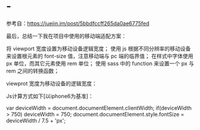 # -
参考自：https://juejin.im/post/5bbdfccff265da0ae6775fed

最后，总结一下我在项目中使用的移动端适配方案：

将 viewport 宽度设置为移动设备逻辑宽度；
使用 js 根据不同分辨率的移动设备来设置根元素的 font-size 值，注意移动端与 pc 端的临界值；
在样式中字体使用 px 单位，而其它元素使用 rem 单位；
使用 sass 中的 function 来设置一个 px 与 rem 之间的转换函数；

viewprot 宽度为移动设备的逻辑宽度：

<meta name="viewport" content="width=device-width,initial-scale=1.0,maximum-scale=1.0,user-scalable=no"/>

Js计算方式如下[以iphone6为基准]：

var deviceWidth = document.documentElement.clientWidth;
if(deviceWidth > 750) deviceWidth = 750;
document.documentElement.style.fontSize = deviceWidth / 7.5 + 'px';
